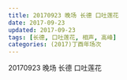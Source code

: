 ```yaml
---
title: 20170923 晚场 长德 口吐莲花
date: 2017-09-23
updated: 2017-09-23
tags: [长德, 口吐莲花, 相声, 高峰] 
categories: (2017)丁酉年场次 
---
```

20170923 晚场 长德 口吐莲花
